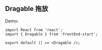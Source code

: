 ## Dragable 拖放

Demo:

```tsx
import React from 'react';
import { Dragable } from 'frontEnd-start';

export default () => <Dragable />;
```

